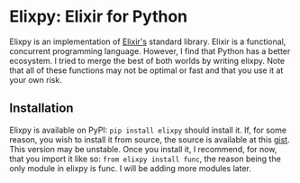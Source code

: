 # Elixpy: Elixir for Python

Elixpy is an implementation of [Elixir's](elixir-lang.org) standard library. Elixir is a functional, concurrent programming language. However, I find that Python has a better ecosystem. I tried to merge the best of both worlds by writing elixpy. Note that all of these functions may not be optimal or fast and that you use it at your own risk.

## Installation

Elixpy is available on PyPI: `pip install elixpy` should install it. If, for some reason, you wish to install it from source, the source is available at this [gist](https://gist.github.com/techieji/539c62d1409af3a43ed2a2251cffc3b0). This version may be unstable. Once you install it, I recommend, for now, that you import it like so: `from elixpy install func`, the reason being the only module in elixpy is func. I will be adding more modules later.
